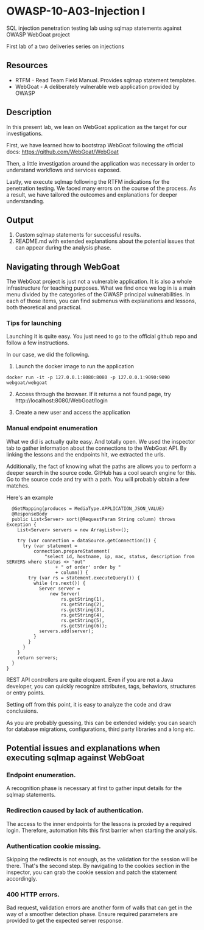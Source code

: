 # OWASP-10-A03-Injection I

SQL injection penetration testing lab using sqlmap statements against OWASP WebGoat project

First lab of a two deliveries series on injections

## Resources

* RTFM - Read Team Field Manual. Provides sqlmap statement templates.
* WebGoat - A deliberately vulnerable web application provided by OWASP

## Description

In this present lab, we lean on WebGoat application as the target for our investigations. 

First, we have learned how to bootstrap WebGoat following the official docs: https://github.com/WebGoat/WebGoat

Then, a little investigation around the application was necessary in order to understand workflows and services exposed.

Lastly, we execute sqlmap following the RTFM indications for the penetration testing. We faced many errors on the course of the process. As a result, we have tailored the outcomes and explanations for deeper understanding.

## Output

1. Custom sqlmap statements for successful results.
2. README.md with extended explanations about the potential issues that can appear during the analysis phase.

## Navigating through WebGoat

The WebGoat project is just not a vulnerable application. It is also a whole infrastructure for teaching purposes. What we find once we log in is a main menu divided by the categories of the OWASP principal vulnerabilities. In each of those items, you can find submenus with explanations and lessons, both theoretical and practical.

### Tips for launching

Launching it is quite easy. You just need to go to the official github repo and follow a few instructions. 

In our case, we did the following.

1. Launch the docker image to run the application

```docker run -it -p 127.0.0.1:8080:8080 -p 127.0.0.1:9090:9090 webgoat/webgoat```

2. Access through the browser. If it returns a not found page, try http://localhost:8080/WebGoat/login

3. Create a new user and access the application

### Manual endpoint enumeration

What we did is actually quite easy. And totally open. We used the inspector tab to gather information about the connections to the WebGoat API. By linking the lessons and the endpoints hit, we extracted the urls.

Additionally, the fact of knowing what the paths are allows you to perform a deeper search in the source code. GitHub has a cool search engine for this. Go to the source code and try with a path. You will probably obtain a few matches. 

Here's an example

```
  @GetMapping(produces = MediaType.APPLICATION_JSON_VALUE)
  @ResponseBody
  public List<Server> sort(@RequestParam String column) throws Exception {
    List<Server> servers = new ArrayList<>();

    try (var connection = dataSource.getConnection()) {
      try (var statement =
          connection.prepareStatement(
              "select id, hostname, ip, mac, status, description from SERVERS where status <> 'out"
                  + " of order' order by "
                  + column)) {
        try (var rs = statement.executeQuery()) {
          while (rs.next()) {
            Server server =
                new Server(
                    rs.getString(1),
                    rs.getString(2),
                    rs.getString(3),
                    rs.getString(4),
                    rs.getString(5),
                    rs.getString(6));
            servers.add(server);
          }
        }
      }
    }
    return servers;
  }
}
```

REST API controllers are quite eloquent. Even if you are not a Java developer, you can quickly recognize attributes, tags, behaviors, structures or entry points.

Setting off from this point, it is easy to analyze the code and draw conclusions. 

As you are probably guessing, this can be extended widely: you can search for database migrations, configurations, third party libraries and a long etc.

## Potential issues and explanations when executing sqlmap against WebGoat

### Endpoint enumeration.

A recognition phase is necessary at first to gather input details for the sqlmap statements. 

### Redirection caused by lack of authentication.

The access to the inner endpoints for the lessons is proxied by a required login. Therefore, automation hits this first barrier when starting the analysis.

### Authentication cookie missing.

Skipping the redirects is not enough, as the validation for the session will be there. That's the second step. By navigating to the cookies section in the inspector, you can grab the cookie session and patch the statement accordingly.

### 400 HTTP errors.

Bad request, validation errors are another form of walls that can get in the way of a smoother detection phase. Ensure required parameters are provided to get the expected server response.
